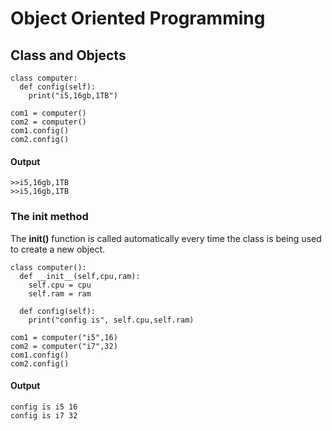 # Object Oriented Programming
## Class and Objects
```
class computer:
  def config(self):
    print("i5,16gb,1TB")
    
com1 = computer()
com2 = computer()
com1.config()
com2.config()

```
#### Output
```
>>i5,16gb,1TB
>>i5,16gb,1TB
```

### The __init__ method
The **__init__()** function is called automatically every time the class is being used to create a new object.

```
class computer():
  def __init__(self,cpu,ram):
    self.cpu = cpu
    self.ram = ram
    
  def config(self):
    print("config is", self.cpu,self.ram)
    
com1 = computer("i5",16)
com2 = computer("i7",32)
com1.config()
com2.config()
```

#### Output
```
config is i5 16
config is i7 32
```
